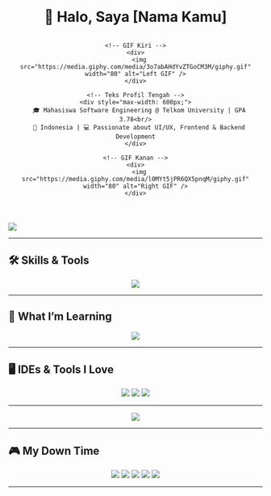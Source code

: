 <div style="text-align: center; margin: 0 auto; padding: 20px;">

  <!-- Judul Profil -->
  <h1>👋 Halo, Saya [Nama Kamu]</h1>

  <!-- Bagian Profil -->
  <div style="display: flex; justify-content: center; align-items: center; text-align: center; gap: 20px;">

    <!-- GIF Kiri -->
    <div>
      <img src="https://media.giphy.com/media/3o7abAHdYvZTGoCM3M/giphy.gif" width="80" alt="Left GIF" />
    </div>

    <!-- Teks Profil Tengah -->
    <div style="max-width: 600px;">
      🎓 Mahasiswa Software Engineering @ Telkom University | GPA 3.78<br/>
      📍 Indonesia | 💻 Passionate about UI/UX, Frontend & Backend Development
    </div>

    <!-- GIF Kanan -->
    <div>
      <img src="https://media.giphy.com/media/l0MYt5jPR6QX5pnqM/giphy.gif" width="80" alt="Right GIF" />
    </div>

  </div>
</div>


<br/>

<!-- GitHub Stats -->
<img src="https://github-readme-stats.vercel.app/api?username=dimastianaji&show_icons=true&theme=dark&count_private=true" />

---

## 🛠️ Skills & Tools

<div align="center">
  <img src="https://skillicons.dev/icons?i=csharp,cpp,java,html,css,python,figma,vscode" />
</div>

---

## 📌 What I’m Learning

<div align="center">
  <img src="https://skillicons.dev/icons?i=js,react,swift,dart" />
</div>

---

## 🖥️ IDEs & Tools I Love

<div align="center">
  <img src="https://img.shields.io/badge/Visual_Studio_Code-0078D4?style=for-the-badge&logo=visual%20studio%20code&logoColor=white" />
  <img src="https://img.shields.io/badge/Figma-F24E1E?style=for-the-badge&logo=figma&logoColor=white" />
  <img src="https://img.shields.io/badge/Git-F05032?style=for-the-badge&logo=git&logoColor=white" />
</div>

---


<div align="center">
  <img src="https://github-readme-activity-graph.vercel.app/graph?username=dimastianaji&bg_color=0d1117&color=5bc0be&line=5bc0be&point=ffffff&area=true&hide_border=false" />
</div>

---

## 🎮 My Down Time

<div align="center">
  <img src="https://img.shields.io/badge/Apple_Music-FA243C?style=for-the-badge&logo=apple-music&logoColor=white" />
  <img src="https://img.shields.io/badge/PlayStation-0070D3?style=for-the-badge&logo=playstation&logoColor=white" />
  <img src="https://img.shields.io/badge/Netflix-ED1C24?style=for-the-badge&logo=netflix&logoColor=white" />
  <img src="https://img.shields.io/badge/Spotify-1ED760?style=for-the-badge&logo=spotify&logoColor=white" />
  <img src="https://img.shields.io/badge/Steam-000000?style=for-the-badge&logo=Steam&logoColor=white" />
</div>

---











